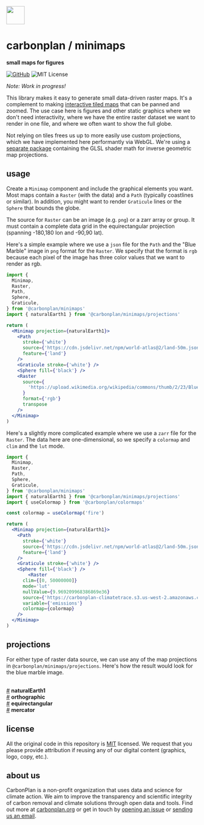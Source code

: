 <img
  src='https://carbonplan-assets.s3.amazonaws.com/monogram/dark-small.png'
  height='48'
/>

# carbonplan / minimaps

**small maps for figures**

[![GitHub][github-badge]][github]
![MIT License][]

[github]: https://github.com/carbonplan/maps
[github-badge]: https://badgen.net/badge/-/github?icon=github&label
[mit license]: https://badgen.net/badge/license/MIT/blue

_Note: Work in progress!_

This library makes it easy to generate small data-driven raster maps. It's a complement to making [interactive tiled maps](https://github.com/carbonplan/maps) that can be panned and zoomed. The use case here is figures and other static graphics where we don't need interactivity, where we have the entire raster dataset we want to render in one file, and where we often want to show the full globe.

Not relying on tiles frees us up to more easily use custom projections, which we have implemented here performantly via WebGL. We're using a [separate package](https://github.com/carbonplan/glsl-geo-projection) containing the GLSL shader math for inverse geometric map projections.

## usage

Create a `Minimap` component and include the graphical elements you want. Most maps contain a `Raster` (with the data) and a `Path` (typically coastlines or similar). In addition, you might want to render `Graticule` lines or the `Sphere` that bounds the globe.

The source for `Raster` can be an image (e.g. `png`) or a zarr array or group. It must contain a complete data grid in the equirectangular projection (spanning -180,180 lon and -90,90 lat).

Here's a simple example where we use a `json` file for the `Path` and the "Blue Marble" image in `png` format for the `Raster`. We specify that the format is `rgb` because each pixel of the image has three color values that we want to render as rgb.

```jsx
import {
  Minimap,
  Raster,
  Path,
  Sphere,
  Graticule,
} from '@carbonplan/minimaps'
import { naturalEarth1 } from '@carbonplan/minimaps/projections'

return (
  <Minimap projection={naturalEarth1}>
    <Path
      stroke={'white'}
      source={'https://cdn.jsdelivr.net/npm/world-atlas@2/land-50m.json'}
      feature={'land'}
    />
    <Graticule stroke={'white'} />
    <Sphere fill={'black'} />
    <Raster
      source={
        'https://upload.wikimedia.org/wikipedia/commons/thumb/2/23/Blue_Marble_2002.png/2880px-Blue_Marble_2002.png'
      }
      format={'rgb'}
      transpose
    />
  </Minimap>
)
```

Here's a slightly more complicated example where we use a `zarr` file for the `Raster`. The data here are one-dimensional, so we specify a `colormap` and `clim` and the `lut` mode.

```jsx
import {
  Minimap,
  Raster,
  Path,
  Sphere,
  Graticule,
} from '@carbonplan/minimaps'
import { naturalEarth1 } from '@carbonplan/minimaps/projections'
import { useColormap } from '@carbonplan/colormaps'

const colormap = useColormap('fire')

return (
  <Minimap projection={naturalEarth1}>
    <Path
      stroke={'white'}
      source={'https://cdn.jsdelivr.net/npm/world-atlas@2/land-50m.json'}
      feature={'land'}
    />
    <Graticule stroke={'white'} />
    <Sphere fill={'black'} />
        <Raster
      clim={[0, 50000000]}
      mode='lut'
      nullValue={9.969209968386869e36}
      source={'https://carbonplan-climatetrace.s3.us-west-2.amazonaws.com/v0.4/blog/total_emissions.zarr'}
      variable={'emissions'}
      colormap={colormap}
    />
  </Minimap>
)
```

## projections

For either type of raster data source, we can use any of the map projections in `@carbonplan/minimaps/projections`. Here's how the result would look for the blue marble image.

<br><a href="#naturalEarth1" name="naturalEarth1">#</a> <b>naturalEarth1</b>
<br><a href="#orthographic" name="orthographic">#</a> <b>orthographic</b>
<br><a href="#equirectangular" name="equirectangular">#</a> <b>equirectangular</b>
<br><a href="#mercator" name="mercator">#</a> <b>mercator</b>

## license

All the original code in this repository is [MIT](https://choosealicense.com/licenses/mit/) licensed. We request that you please provide attribution if reusing any of our digital content (graphics, logo, copy, etc.).

## about us

CarbonPlan is a non-profit organization that uses data and science for climate action. We aim to improve the transparency and scientific integrity of carbon removal and climate solutions through open data and tools. Find out more at [carbonplan.org](https://carbonplan.org/) or get in touch by [opening an issue](https://github.com/carbonplan/maps/issues/new) or [sending us an email](mailto:hello@carbonplan.org).
